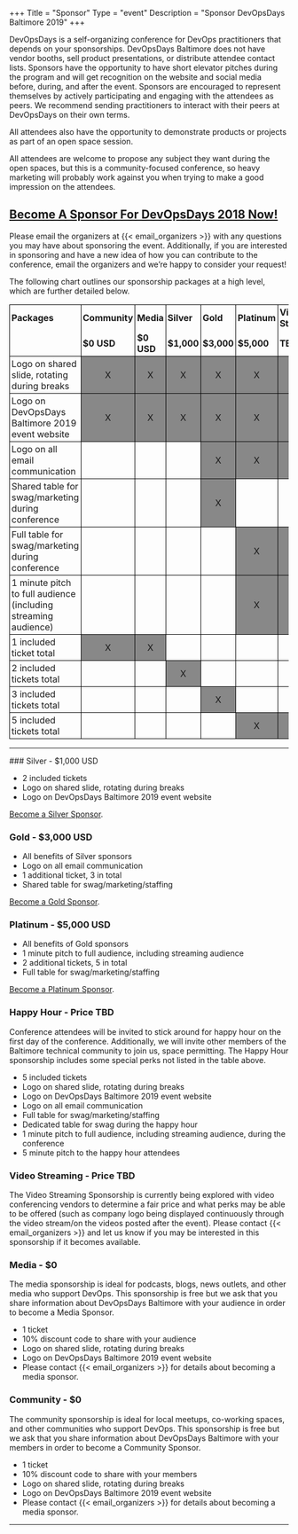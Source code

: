 +++
Title = "Sponsor"
Type = "event"
Description = "Sponsor DevOpsDays Baltimore 2019"
+++

DevOpsDays is a self-organizing conference for DevOps practitioners that depends on your sponsorships. DevOpsDays Baltimore does not have vendor booths, sell product presentations, or distribute attendee contact lists. Sponsors have the opportunity to have short elevator pitches during the program and will get recognition on the website and social media before, during, and after the event. Sponsors are encouraged to represent themselves by actively participating and engaging with the attendees as peers. We recommend sending practitioners to interact with their peers at DevOpsDays on their own terms.

All attendees also have the opportunity to demonstrate products or projects as part of an open space session.

All attendees are welcome to propose any subject they want during the open spaces, but this is a community-focused conference, so heavy marketing will probably work against you when trying to make a good impression on the attendees.

## [Become A Sponsor For DevOpsDays 2018 Now!](https://devopsdaysbaltimore2019.busyconf.com/bookings/new?discount=SPONSOR)  

Please email the organizers at {{< email_organizers >}} with any questions you may have about sponsoring the event. Additionally, if you are interested in sponsoring and have a new idea of how you can contribute to the conference, email the organizers and we’re happy to consider your request!

The following chart outlines our sponsorship packages at a high level, which are further detailed below.


<style>
  table.sponsorship            { border-collapse: collapse; }
  table.sponsorship td         { text-align: left; border: 1px solid #000; padding: 3px; }
  table.sponsorship tr.hed1 td { border-bottom: 0px; }
  table.sponsorship tr.hed2 td { border-top: 0px; }
  table.sponsorship td.yes     { background-color: #888; text-align: center; }
</style>
<table class="sponsorship">
  <tbody>
    <tr class="hed1">
      <td><strong>Packages</strong></td>
      <td><strong>Community</strong></td>
      <td><strong>Media</strong></td>
      <td><strong>Silver</strong></td>
      <td><strong>Gold</strong></td>
      <td><strong>Platinum</strong></td>
      <td><strong>Video Streaming</strong></td>
      <td><strong>Happy Hour</strong></td>
    </tr>
    <tr class="hed2">
      <td></td>
      <td><strong>$0 USD</strong></td>
      <td><strong>$0 USD</strong></td>
      <td><strong>$1,000</strong></td>
      <td><strong>$3,000</strong></td>
      <td><strong>$5,000</strong></td>
      <td><strong>TBD</strong></td>
      <td><strong>TBD</strong></td>
    </tr>
    <tr>
      <td>Logo on shared slide, rotating during breaks</td>
      <td class="yes">X</td>
      <td class="yes">X</td>
      <td class="yes">X</td>
      <td class="yes">X</td>
      <td class="yes">X</td>
      <td class="yes">X</td>
      <td class="yes">X</td>
    </tr>
    <tr>
      <td>Logo on DevOpsDays Baltimore 2019 event website</td>
      <td class="yes">X</td>
      <td class="yes">X</td>
      <td class="yes">X</td>
      <td class="yes">X</td>
      <td class="yes">X</td>
      <td class="yes">X</td>
      <td class="yes">X</td>
    </tr>
    <tr>
      <td>Logo on all email communication</td>
      <td class="no"> </td>
      <td class="no"> </td>
      <td class="no"> </td>
      <td class="yes">X</td>
      <td class="yes">X</td>
      <td class="yes">X</td>
      <td class="yes">X</td>
    </tr>
    <tr>
      <td>Shared table for swag/marketing during conference</td>
      <td class="no"> </td>
      <td class="no"> </td>
      <td class="no"> </td>
      <td class="yes">X</td>
      <td class="no"> </td>
      <td class="no"> </td>
      <td class="no"> </td>
    </tr>
      <td>Full table for swag/marketing during conference</td>
      <td class="no"> </td>
      <td class="no"> </td>
      <td class="no"> </td>
      <td class="no"> </td>
      <td class="yes">X</td>
      <td class="yes">X</td>
      <td class="yes">X</td>
    </tr>
    <tr>
      <td>1 minute pitch to full audience (including streaming audience)</td>
      <td class="no"> </td>
      <td class="no"> </td>
      <td class="no"> </td>
      <td class="no"> </td>
      <td class="yes">X</td>
      <td class="yes">X</td>
      <td class="yes">X</td>
    </tr>
    <tr>
      <td>1 included ticket total</td>
      <td class="yes">X</td>
      <td class="yes">X</td>
      <td class="no"> </td>
      <td class="no"> </td>
      <td class="no"> </td>
      <td class="no"> </td>
      <td class="no"> </td>
    </tr>
    <tr>
      <td>2 included tickets total</td>
      <td class="no"> </td>
      <td class="no"> </td>
      <td class="yes">X</td>
      <td class="no"> </td>
      <td class="no"> </td>
      <td class="no"> </td>
      <td class="no"> </td>
    </tr>
    <tr>
      <td>3 included tickets total</td>
      <td class="no"> </td>
      <td class="no"> </td>
      <td class="no"> </td>
      <td class="yes">X</td>
      <td class="no"> </td>
      <td class="no"> </td>
      <td class="no"> </td>
    </tr>
    <tr>
      <td>5 included tickets total</td>
      <td class="no"> </td>
      <td class="no"> </td>
      <td class="no"> </td>
      <td class="no"> </td>
      <td class="yes">X</td>
      <td class="yes">X</td>
      <td class="yes">X</td>
    </tr>
  </tbody>
</table>

<hr/>
### Silver - $1,000 USD

* 2 included tickets
* Logo on shared slide, rotating during breaks
* Logo on DevOpsDays Baltimore 2019 event website

[Become a Silver Sponsor](https://devopsdaysbaltimore2019.busyconf.com/bookings/new?discount=SPONSOR).

### Gold - $3,000 USD

* All benefits of Silver sponsors
* Logo on all email communication
* 1 additional ticket, 3 in total
* Shared table for swag/marketing/staffing

[Become a Gold Sponsor](https://devopsdaysbaltimore2019.busyconf.com/bookings/new?discount=SPONSOR).

### Platinum - $5,000 USD

* All benefits of Gold sponsors
* 1 minute pitch to full audience, including streaming audience
* 2 additional tickets, 5 in total
* Full table for swag/marketing/staffing

[Become a Platinum Sponsor](https://devopsdaysbaltimore2019.busyconf.com/bookings/new?discount=SPONSOR).

### Happy Hour - Price TBD

Conference attendees will be invited to stick around for happy hour on the first day of the conference. Additionally, we will invite other members of the Baltimore technical community to join us, space permitting. The Happy Hour sponsorship includes some special perks not listed in the table above.

* 5 included tickets
* Logo on shared slide, rotating during breaks
* Logo on DevOpsDays Baltimore 2019 event website
* Logo on all email communication
* Full table for swag/marketing/staffing
* Dedicated table for swag during the happy hour
* 1 minute pitch to full audience, including streaming audience, during the conference
* 5 minute pitch to the happy hour attendees


### Video Streaming - Price TBD

The Video Streaming Sponsorship is currently being explored with video conferencing vendors to determine a fair price and what perks may be able to be offered (such as company logo being displayed continuously through the video stream/on the videos posted after the event). Please contact {{< email_organizers >}} and let us know if you may be interested in this sponsorship if it becomes available.

### Media - $0

The media sponsorship is ideal for podcasts, blogs, news outlets, and other
media who support DevOps.  This sponsorship is free but we ask that you share
information about DevOpsDays Baltimore with your audience in order to become a
Media Sponsor.

* 1 ticket
* 10% discount code to share with your audience
* Logo on shared slide, rotating during breaks
* Logo on DevOpsDays Baltimore 2019 event website
* Please contact {{< email_organizers >}} for details about becoming a media sponsor.

### Community - $0

The community sponsorship is ideal for local meetups, co-working spaces, and
other communities who support DevOps.  This sponsorship is free but we ask that
you share information about DevOpsDays Baltimore with your members in order to
become a Community Sponsor.

* 1 ticket
* 10% discount code to share with your members
* Logo on shared slide, rotating during breaks
* Logo on DevOpsDays Baltimore 2019 event website
* Please contact {{< email_organizers >}} for details about becoming a media sponsor.

<hr/>
